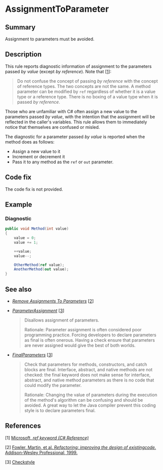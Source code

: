 # AssignmentToParameter

## Summary

Assignment to parameters must be avoided.

## Description

This rule reports diagnostic information of assignment to the parameters
passed _by value_ (except _by reference_). Note that
\[[1](#ref1)\]:

> Do not confuse the concept of passing _by reference_ with the concept of
> reference types. The two concepts are not the same. A method parameter can be
> modified by `ref` regardless of whether it is a value type or a reference
> type. There is no boxing of a value type when it is passed _by reference_.

Those who are unfamiliar with C# often assign a new value to the parameters
passed _by value_, with the intention that the assignment will be reflected in
the caller's variables. This rule allows them to immediately notice that
themselves are confused or misled.

The diagnostic for a parameter passed _by value_ is reported when the method
does as follows:

- Assign a new value to it
- Increment or decrement it
- Pass it to any method as the `ref` or `out` parameter.

## Code fix

The code fix is not provided.

## Example

### Diagnostic

```csharp
public void Method(int value)
{
    value = 0;
    value += 1;

    ++value;
    value--;

    OtherMethod(ref value);
    AnotherMethod(out value);
}
```

## See also

- [_Remove Assignments To Parameters_][remove-assignments-to-parameters]
  \[[2](#ref2)\]

- [_ParameterAssignment_][parameter-assignment-checkstyle] \[[3](#ref3)\]

  > Disallows assignment of parameters.
  >
  > Rationale: Parameter assignment is often considered poor programming
  > practice. Forcing developers to declare parameters as final is often
  > onerous. Having a check ensure that parameters are never assigned would
  > give the best of both worlds.

- [_FinalParameters_][final-parameters-checkstyle] \[[3](#ref3)\]

  > Check that parameters for methods, constructors, and catch blocks are
  > final. Interface, abstract, and native methods are not checked: the final
  > keyword does not make sense for interface, abstract, and native method
  > parameters as there is no code that could modify the parameter.
  >
  > Rationale: Changing the value of parameters during the execution of the
  > method's algorithm can be confusing and should be avoided. A great way to
  > let the Java compiler prevent this coding style is to declare parameters
  > final.

## References

<a id="ref1"></a>
[1] [Microsoft, _ref keyword (C# Reference)_][ref-keyword-microsoft]

<a id="ref2"></a>
[2] [Fowler, Martin, et al. _Refactoring: improving the design of existingcode._
Addison-Wesley Professional, 1999.][book-refactoring]

<a id="ref3"></a>
[3] [Checkstyle][checkstyle]

[final-Parameters-checkstyle]:
  http://checkstyle.sourceforge.net/config_misc.html#FinalParameters
[parameter-assignment-checkstyle]:
  http://checkstyle.sourceforge.net/config_coding.html#ParameterAssignment
[remove-assignments-to-parameters]:
  https://refactoring.com/catalog/removeAssignmentsToParameters.html
[ref-keyword-microsoft]:
  https://docs.microsoft.com/en-us/dotnet/csharp/language-reference/keywords/ref
[book-refactoring]:
  https://books.google.com/books?hl=en&lr=&id=UTgFCAAAQBAJ&oi=fnd&pg=PR7&dq=related:vnwrAmPEMgzFtM:scholar.google.com/&ots=WhUS8DZwaj&sig=VA7mXR3Ug6dn1uhQStZTVKYfSUw
[checkstyle]:
  http://checkstyle.sourceforge.net/
